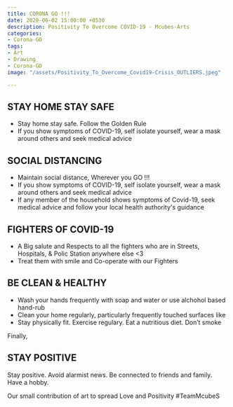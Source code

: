```yaml
---
title: CORONA GO !!!
date: 2020-06-02 15:00:00 +0530
description: Positivity To Overcome COVID-19 - Mcubes-Arts
categories:
- Corona-GO
tags:
- Art
- Drawing
- Corona-GO
image: "/assets/Positivity_To_Overcome_Covid19-Crisis_OUTLIERS.jpeg"

---
```


## STAY HOME STAY SAFE
* Stay home stay safe. Follow the Golden Rule
* If you show symptoms of COVID-19, self isolate yourself, wear a mask around others and seek medical advice

## SOCIAL DISTANCING
* Maintain social distance, Wherever you GO !!!
* If you show symptoms of COVID-19, self isolate yourself, wear a mask around others and seek medical advice
* If any member of the household shows symptoms of Covid-19, seek medical advice and follow your local health authority's guidance

## FIGHTERS OF COVID-19
* A Big salute and Respects to all the fighters who are in Streets, Hospitals, & Polic Station anywhere else <3
* Treat them with smile and Co-operate with our Fighters

## BE CLEAN & HEALTHY
* Wash your hands frequently with soap and water or use alchohol based hand-rub
* Clean your home regularly, particularly frequently touched surfaces like
* Stay physically fit. Exercise regulary. Eat a nutritious diet. Don’t smoke

Finally,

## STAY POSITIVE

Stay positive. Avoid alarmist news. Be connected to friends and family. Have a hobby.

Our small contribution of art to spread Love and Positivity #TeamMcubeS


